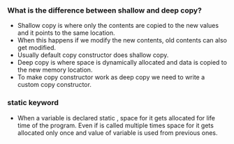 ### What is the difference between shallow and deep copy?
* Shallow copy is where only the contents are copied to the new values and it points to the same location.
* When this happens if we modify the new contents, old contents can also get modified.
* Usually default copy constructor does shallow copy.
* Deep copy is where space is dynamically allocated and data is copied to the new memory location.
* To make copy constructor work as deep copy we need to write a custom copy constructor.
### static keyword
* When a variable is declared static , space for it gets allocated for life time of the program. Even if is called multiple times space for it gets allocated only once and value of variable is used from previous ones.
